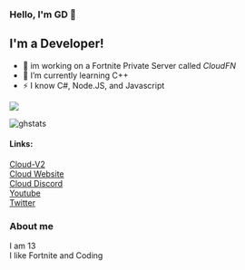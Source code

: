 ### Hello, I'm GD 👋

## I'm a Developer!

- 🔭 im working on a Fortnite Private Server called *CloudFN*
- 🌱 I’m currently learning C++
- ⚡ I know C#, Node.JS, and Javascript

![](https://cdn.discordapp.com/attachments/835302046592270446/842765465575096340/Free-Cloud-Wallpapers.jpg?width=50&height=50)

![ghstats](https://github-readme-stats.vercel.app/api?username=GDBOI101&theme=dark&show_icons=true)
#### Links:
[Cloud-V2](https://github.com/GDBOI101/Cloud-V2)
<br>
[Cloud Website](https://cloudfn.dev)
<br>
[Cloud Discord](https://discord.gg/MfXNpTg4EV)
<br>
[Youtube](https://www.youtube.com/channel/UCbI0is0OOW7u1Zc0_9-Mpkg)
<br>
[Twitter](https://twitter.com/GD_Studios101)
<br>

### About me

I am 13
<br>
I like Fortnite and Coding
<br>
